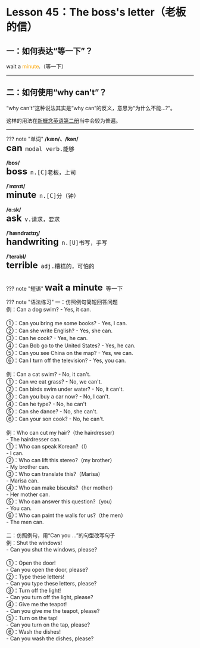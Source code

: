 # Lesson 45：The boss's letter（老板的信）


## 一：如何表达“等一下”？

wait a <font color=orange>minute</font>.（等一下）


---
## 二：如何使用“why can't”？

“why can't”这种说法其实是“why can”的反义，意思为“为什么不能...?”。

这样的用法在[新概念英语第二册](../Second/index.md)当中会较为普遍。


---
??? note "单词"
    **/kæn/、/kən/**<br>
    <font size=5>**can**</font>&nbsp;&nbsp;<font size=4>`modal verb.能够`</font><br>
    <br>
    **/bɒs/**<br>
    <font size=5>**boss**</font>&nbsp;&nbsp;<font size=4>`n.[C]老板，上司`</font><br>
    <br>
    **/ˈmɪnɪt/**<br>
    <font size=5>**minute**</font>&nbsp;&nbsp;<font size=4>`n.[C]分（钟）`</font><br>
    <br>
    **/ɑːsk/**<br>
    <font size=5>**ask**</font>&nbsp;&nbsp;<font size=4>`v.请求，要求`</font><br>
    <br>
    **/ˈhændraɪtɪŋ/**<br>
    <font size=5>**handwriting**</font>&nbsp;&nbsp;<font size=4>`n.[U]书写，手写`</font><br>
    <br>
    **/ˈterəbl/**<br>
    <font size=5>**terrible**</font>&nbsp;&nbsp;<font size=4>`adj.糟糕的，可怕的`</font><br>
    <br>


??? note "短语"
    <font size=5>**wait a minute**</font>&nbsp;&nbsp;<font size=4>`等一下`</font><br>


??? note "语法练习"
    一：仿照例句简短回答问题<br>
    例：Can a dog swim?  - Yes, it can.<br>
    <br>
    ①：Can you bring me some books?  - Yes, I can.<br>
    ②：Can she write English?  - Yes, she can.<br>
    ③：Can he cook?  - Yes, he can.<br>
    ④：Can Bob go to the United States?  - Yes, he can.<br>
    ⑤：Can you see China on the map?  - Yes, we can.<br>
    ⑥：Can I turn off the television?  - Yes, you can.<br>
    <br>
    例：Can a cat swim?  - No, it can't.<br>
    ①：Can we eat grass?  - No, we can't.<br>
    ②：Can birds swim under water?  - No, it can't.<br>
    ③：Can you buy a car now?  - No, I can't.<br>
    ④：Can he type?  - No, he can't<br>
    ⑤：Can she dance?  - No, she can't.<br>
    ⑥：Can your son cook?  - No, he can't.<br>
    <br>
    例：Who can cut my hair?（the hairdresser）<br>
    - The hairdresser can.<br>
    ①：Who can speak Korean?（I）<br>
    - I can.<br>
    ②：Who can lift this stereo?（my brother）<br>
    - My brother can.<br>
    ③：Who can translate this?（Marisa）<br>
    - Marisa can.<br>
    ④：Who can make biscuits?（her mother）<br>
    - Her mother can.<br>
    ⑤：Who can answer this question?（you）<br>
    - You can.<br>
    ⑥：Who can paint the walls for us?（the men）<br>
    - The men can.<br>
    <br>
    二：仿照例句，用“Can you ...”的句型改写句子<br>
    例：Shut the windows!<br>
    - Can you shut the windows, please?<br>
    <br>
    ①：Open the door!<br>
    - Can you open the door, please?<br>
    ②：Type these letters!<br>
    - Can you type these letters, please?<br>
    ③：Turn off the light!<br>
    - Can you turn off the light, please?<br>
    ④：Give me the teapot!<br>
    - Can you give me the teapot, please?<br>
    ⑤：Turn on the tap!<br>
    - Can you turn on the tap, please?<br>
    ⑥：Wash the dishes!<br>
    - Can you wash the dishes, please?<br>

